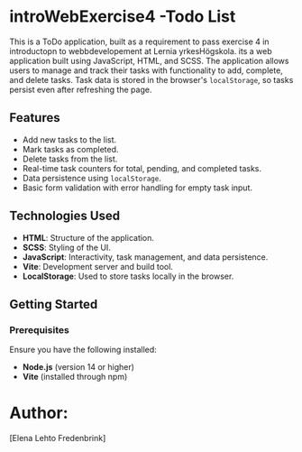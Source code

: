 # introWebExercise4 -Todo List
This is a ToDo application, built as a requirement to pass exercise 4 in introductopn to webbdevelopement at Lernia yrkesHögskola. its a  web application built using JavaScript, HTML, and SCSS. The application allows users to manage and track their tasks with functionality to add, complete, and delete tasks. Task data is stored in the browser's `localStorage`, so tasks persist even after refreshing the page.


## Features

- Add new tasks to the list.
- Mark tasks as completed.
- Delete tasks from the list.
- Real-time task counters for total, pending, and completed tasks.
- Data persistence using `localStorage`.
- Basic form validation with error handling for empty task input.

## Technologies Used

- **HTML**: Structure of the application.
- **SCSS**: Styling of the UI.
- **JavaScript**: Interactivity, task management, and data persistence.
- **Vite**: Development server and build tool.
- **LocalStorage**: Used to store tasks locally in the browser.

## Getting Started

### Prerequisites

Ensure you have the following installed:

- **Node.js** (version 14 or higher)
- **Vite** (installed through npm)

# Author:
[Elena Lehto Fredenbrink]
